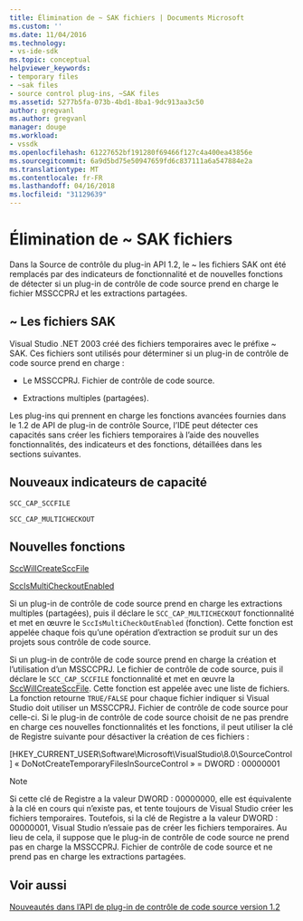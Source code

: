 ```yaml
---
title: Élimination de ~ SAK fichiers | Documents Microsoft
ms.custom: ''
ms.date: 11/04/2016
ms.technology:
- vs-ide-sdk
ms.topic: conceptual
helpviewer_keywords:
- temporary files
- ~sak files
- source control plug-ins, ~SAK files
ms.assetid: 5277b5fa-073b-4bd1-8ba1-9dc913aa3c50
author: gregvanl
ms.author: gregvanl
manager: douge
ms.workload:
- vssdk
ms.openlocfilehash: 61227652bf191280f69466f127c4a400ea43856e
ms.sourcegitcommit: 6a9d5bd75e50947659fd6c837111a6a547884e2a
ms.translationtype: MT
ms.contentlocale: fr-FR
ms.lasthandoff: 04/16/2018
ms.locfileid: "31129639"
---
```

# <a name="elimination-of-sak-files"></a>Élimination de ~ SAK fichiers
Dans la Source de contrôle du plug-in API 1.2, le ~ les fichiers SAK ont été remplacés par des indicateurs de fonctionnalité et de nouvelles fonctions de détecter si un plug-in de contrôle de code source prend en charge le fichier MSSCCPRJ et les extractions partagées.  
  
## <a name="sak-files"></a>~ Les fichiers SAK  
 Visual Studio .NET 2003 créé des fichiers temporaires avec le préfixe ~ SAK. Ces fichiers sont utilisés pour déterminer si un plug-in de contrôle de code source prend en charge :  
  
-   Le MSSCCPRJ. Fichier de contrôle de code source.  
  
-   Extractions multiples (partagées).  
  
 Les plug-ins qui prennent en charge les fonctions avancées fournies dans le 1.2 de API de plug-in de contrôle Source, l’IDE peut détecter ces capacités sans créer les fichiers temporaires à l’aide des nouvelles fonctionnalités, des indicateurs et des fonctions, détaillées dans les sections suivantes.  
  
## <a name="new-capability-flags"></a>Nouveaux indicateurs de capacité  
 `SCC_CAP_SCCFILE`  
  
 `SCC_CAP_MULTICHECKOUT`  
  
## <a name="new-functions"></a>Nouvelles fonctions  
 [SccWillCreateSccFile](../../extensibility/sccwillcreatesccfile-function.md)  
  
 [SccIsMultiCheckoutEnabled](../../extensibility/sccismulticheckoutenabled-function.md)  
  
 Si un plug-in de contrôle de code source prend en charge les extractions multiples (partagées), puis il déclare le `SCC_CAP_MULTICHECKOUT` fonctionnalité et met en œuvre le `SccIsMultiCheckOutEnabled` (fonction). Cette fonction est appelée chaque fois qu’une opération d’extraction se produit sur un des projets sous contrôle de code source.  
  
 Si un plug-in de contrôle de code source prend en charge la création et l’utilisation d’un MSSCCPRJ. Le fichier de contrôle de code source, puis il déclare le `SCC_CAP_SCCFILE` fonctionnalité et met en œuvre la [SccWillCreateSccFile](../../extensibility/sccwillcreatesccfile-function.md). Cette fonction est appelée avec une liste de fichiers. La fonction retourne `TRUE/FALSE` pour chaque fichier indiquer si Visual Studio doit utiliser un MSSCCPRJ. Fichier de contrôle de code source pour celle-ci. Si le plug-in de contrôle de code source choisit de ne pas prendre en charge ces nouvelles fonctionnalités et les fonctions, il peut utiliser la clé de Registre suivante pour désactiver la création de ces fichiers :  
  
 [HKEY_CURRENT_USER\Software\Microsoft\VisualStudio\8.0\SourceControl] « DoNotCreateTemporaryFilesInSourceControl » = DWORD : 00000001  
  
> [!NOTE]
>  Si cette clé de Registre a la valeur DWORD : 00000000, elle est équivalente à la clé en cours qui n’existe pas, et tente toujours de Visual Studio créer les fichiers temporaires. Toutefois, si la clé de Registre a la valeur DWORD : 00000001, Visual Studio n’essaie pas de créer les fichiers temporaires. Au lieu de cela, il suppose que le plug-in de contrôle de code source ne prend pas en charge la MSSCCPRJ. Fichier de contrôle de code source et ne prend pas en charge les extractions partagées.  
  
## <a name="see-also"></a>Voir aussi  
 [Nouveautés dans l’API de plug-in de contrôle de code source version 1.2](../../extensibility/internals/what-s-new-in-the-source-control-plug-in-api-version-1-2.md)